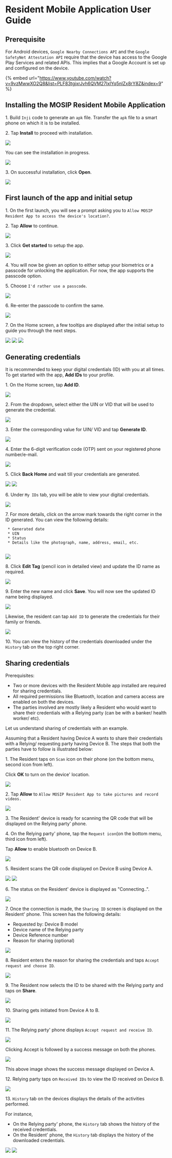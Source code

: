 # Resident Mobile Application User Guide

## Prerequisite

For Android devices, `Google Nearby Connections API` and the `Google SafetyNet Attestation API` require that the device has access to the Google Play Services and related APIs. This implies that a Google Account is set up and configured on the device.

{% embed url="https://www.youtube.com/watch?v=9vzMwwXO2Q8&list=PLF83tgjxrJvh6QVM27lxIYq5nlZx8rY8Z&index=9" %}

## Installing the MOSIP Resident Mobile Application

1\. Build `Inji` code to generate an `apk` file. Transfer the `apk` file to a smart phone on which it is to be installed.

2\. Tap **Install** to proceed with installation.

![](\_images/mobile-app-install.jpeg)

You can see the installation in progress.

![](\_images/mobile-app-installing.jpeg)

3\. On successful installation, click **Open**.

![](\_images/mobile-app-installed.jpeg)

## First launch of the app and initial setup

1\. On the first launch, you will see a prompt asking you to `Allow MOSIP Resident App to access the device's location?`.

2\. Tap **Allow** to continue.

![](\_images/mobile-app-allow-deny.jpeg)

3\. Click **Get started** to setup the app.

![](\_images/mobile-app-getting-started.jpeg)

4\. You will now be given an option to either setup your biometrics or a passcode for unlocking the application. For now, the app supports the passcode option.

5\. Choose `I'd rather use a passcode`.

![](\_images/mobile-app-passcode.jpeg)

6\. Re-enter the passcode to confirm the same.

![](\_images/mobile-app-confirm-passcode.jpeg)

7\. On the Home screen, a few tooltips are displayed after the initial setup to guide you through the next steps.

![](\_images/mobile-app-welcome-home.jpeg) ![](\_images/mobile-app-tooltip2.jpeg) ![](\_images/mobile-app-tooltip3.jpeg)

## Generating credentials

It is recommended to keep your digital credentials (ID) with you at all times. To get started with the app, **Add IDs** to your profile.

1\. On the Home screen, tap **Add ID**.

![](\_images/mobile-app-add-id.jpeg)

2\. From the dropdown, select either the UIN or VID that will be used to generate the credential.

![](\_images/mobile-app-uin-dropdown.jpeg)

3\. Enter the corresponding value for UIN/ VID and tap **Generate ID**.

![](\_images/mobile-app-enter-uin.jpeg)

4\. Enter the 6-digit verification code (OTP) sent on your registered phone number/e-mail.

![](\_images/mobile-app-otp.jpeg)

5\. Click **Back Home** and wait till your credentials are generated.

![](\_images/mobile-app-download-id.jpeg) ![](\_images/mobile-app-credentials-wait.jpeg)

6\. Under `My IDs` tab, you will be able to view your digital credentials.

![](\_images/mobile-app-my-id.jpeg)

7\. For more details, click on the arrow mark towards the right corner in the ID generated. You can view the following details:

```
 * Generated date
 * UIN
 * Status
 * Details like the photograph, name, address, email, etc. 
 
```

![](\_images/mobile-app-detailed-view.jpeg)

8\. Click **Edit Tag** (pencil icon in detailed view) and update the ID name as required.

![](\_images/mobile-id-edit-tag.jpeg)

9\. Enter the new name and click **Save**. You will now see the updated ID name being displayed.

![](\_images/mobile-app-edited-tag.jpeg)

Likewise, the resident can tap `Add ID` to generate the credentials for their family or friends.

![](\_images/mobile-app-add-ids-friends.jpeg)

10\. You can view the history of the credentials downloaded under the `History` tab on the top right corner.

## Sharing credentials

Prerequisites:

* Two or more devices with the Resident Mobile app installed are required for sharing credentials.
* All required permissions like Bluetooth, location and camera access are enabled on both the devices.
* The parties involved are mostly likely a Resident who would want to share their credentials with a Relying party (can be with a banker/ health worker/ etc).

Let us understand sharing of credentials with an example.

Assuming that a Resident having Device A wants to share their credentials with a Relying/ requesting party having Device B. The steps that both the parties have to follow is illustrated below:

1\. The Resident taps on `Scan` icon on their phone (on the bottom menu, second icon from left).

Click **OK** to turn on the device' location.

![](\_images/mobile-app-scan-qr-code.jpeg)

2\. Tap **Allow** to `Allow MOSIP Resident App to take pictures and record videos.`

![](\_images/mobile-app-scanqr-allow.jpeg)

3\. The Resident' device is ready for scanning the QR code that will be displayed on the Relying party' phone.

4\. On the Relying party' phone, tap the `Request icon`(on the bottom menu, third icon from left).

Tap **Allow** to enable bluetooth on Device B.

![](\_images/mobile-app-deviceB-bluetooth.jpeg)

5\. Resident scans the QR code displayed on Device B using Device A.

![](\_images/mobile-app-scanner-ready.jpeg) ![](\_images/mobile-app-qr-code.jpeg)

6\. The status on the Resident' device is displayed as "Connecting..".

![](\_images/mobile-app-device1-connecting.jpeg)

7\. Once the connection is made, the `Sharing ID` screen is displayed on the Resident' phone. This screen has the following details:

* Requested by: Device B model
* Device name of the Relying party
* Device Reference number
* Reason for sharing (optional)

![](\_images/mobile-app-sharing-id.jpeg)

8\. Resident enters the reason for sharing the credentials and taps `Accept request and choose ID`.

![](\_images/mobile-app-sharing-id.jpeg)

9\. The Resident now selects the ID to be shared with the Relying party and taps on **Share**.

![](\_images/mobile-app-select-id.jpeg)

10\. Sharing gets initiated from Device A to B.

![](\_images/mobile-app-sharing-in-progress.jpeg)

11\. The Relying party' phone displays `Accept request and receive ID`.

![](\_images/mobile-app-receive-id.jpeg)

Clicking Accept is followed by a success message on both the phones.

![](\_images/mobile-app-receive-success.jpeg)

This above image shows the success message displayed on Device A.

12\. Relying party taps on `Received IDs` to view the ID received on Device B.

![](\_images/mobile-app-device2-received-ids.jpeg)

13\. `History` tab on the devices displays the details of the activities performed.

For instance,

* On the Relying party' phone, the `History` tab shows the history of the received credentials.
* On the Resident' phone, the `History` tab displays the history of the downloaded credentials.

![](\_images/mobile-app-device2-history.jpeg) ![](\_images/mobile-app-device1-history.jpeg)
